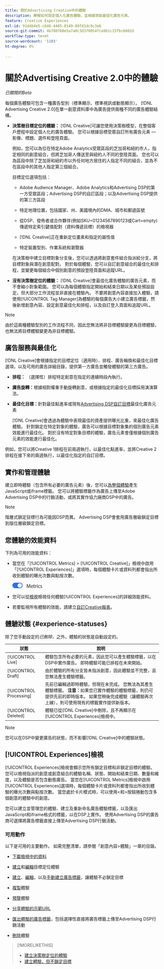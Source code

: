 ```yaml
---
title: 關於Advertising Creative中的體驗
description: 瞭解如何設定個人化廣告體驗，並根據效能最佳化廣告元素。
feature: Creative Experiences
exl-id: 91d4b4e5-c646-4485-8149-89f41dc9c3e6
source-git-commit: 4b780760e5a7a0c3d370054fce8b1c15fbc6802d
workflow-type: tm+mt
source-wordcount: '1103'
ht-degree: 0%

---
```


# 關於Advertising Creative 2.0中的體驗

*已關閉的Beta*

每個廣告體驗可包含一種廣告型別（標準顯示、標準視訊或動態顯示）。 [!DNL Advertising Creative 2.0]在單一創意資料庫中為廣告提供兩種不同的廣告體驗結構。

* **決策樹目標定位的體驗：** [!DNL Creative]可讓您使用決策樹模型，在整個客戶歷程中設定個人化的廣告體驗。 您可以根據目標受眾自訂所有廣告元素 — 影像、標題、選件和登陸頁面。

  例如，您可以為位在特定Adobe Analytics受眾區段的芝加哥和紐約市人，指定相同的創意組合，但將芝加哥人傳送至與紐約人不同的登陸頁面。 您也可以為區段中除了芝加哥和紐約市以外任何地方居住的人指定不同的組合，並為不在區段中的其他人指定第三個組合。

  目標定位選項包括：

   * Adobe Audience Manager、Adobe Analytics和Advertising DSP的第一方受眾區段；Advertising DSP的自訂區段；以及Advertising DSP提供的第三方區段

   * 特定地理位置，包括國家、州、美國境內的DMA、城市和郵遞區號

   * 從DSP、發佈者或合作夥伴(例如SKU=01234567890123或Cart=empty)傳遞特定索引鍵值配對（資料傳遞目標）的檢視器

   * [!DNL Creative]正在重新定位畫素和指定的屬性值

   * 特定裝置型別、作業系統和瀏覽器

  在決策樹中建立目標對象分支後，您可以透過將創意套件組合指派給分支，將目標對象與潛在創意配對。 對於每個體驗，您可以自訂創意組合的最佳化和排程，並變更每個組合中個別創意的預設登陸頁面和追蹤URL<!-- later: and any flexible attributes -->。

* **沒有決策樹定位的體驗：** [!DNL Creative]會最佳化廣告體驗的廣告元素，而不會縮小對象範圍。 您可以為每個體驗指定開始和結束日期以及某些預設設定，但大部分工作流程並非直接在體驗內。 不要將創意內容直接加入體驗，請使用[!UICONTROL Tag Manager]為體驗的每個廣告大小建立廣告標籤，然後新增創意內容、設定創意最佳化和排程，以及自訂登入頁面和追蹤URL<!-- later: and any flexible attributes -->。

>[!NOTE]
>
> 由於這兩種體驗型別的工作流程不同，因此您無法將非目標體驗變更為目標體驗，也無法將目標體驗變更為非目標體驗。

## 廣告服務與最佳化

<!-- MORE -->
<!-- When multiple ad variants qualify for an impression -->

[!DNL Creative]會根據指定的目標定位（適用時）、排程、廣告輪換和最佳化目標選項，以及可用的廣告詳細目錄，提供第一方廣告並觸發體驗的第三方廣告。

* **排程：** （選擇性）排程特定創意在指定的連續時段內執行。

* **廣告旋轉：**&#x200B;根據相對權重手動旋轉創意，或根據指定的最佳化目標採用演演算法。

* **最佳化目標：**&#x200B;針對最佳點進率或現有[Advertising DSP自訂目標](/help/dsp/optimization/custom-goal.md)最佳化廣告元素

  [!DNL Creative]會透過為體驗中表現最佳的資產提供曝光比重，來最佳化廣告體驗。 針對鎖定在特定對象的體驗，廣告可以根據目標對象集的個別廣告元素效能進行最佳化。 對於沒有特定對象目標的體驗，廣告元素會僅根據個別廣告元素的效能進行最佳化。

例如，您可以將Creative 1排程在前兩週執行，以最佳化點進率，並將Creative 2排程在接下來的兩週執行，以最佳化指定的自訂目標。

## 實作和管理體驗

建立即時體驗（包含所有必要的廣告元素）後，您可以[為整個體驗](experience-tag-export.md)產生JavaScript或iframe標籤。 您可以將體驗標籤作為廣告上傳至Adobe Advertising DSP中的行銷活動，或將其實作協力廠商DSP中的廣告。

>[!NOTE]
>
>階層式鎖定目標行為可能因DSP而異。 Advertising DSP會套用廣告層級鎖定目標到版位層級鎖定目標。

## 您體驗的效能資料

下列為可用的效能資料：

* 當您在「[!UICONTROL Metrics] > [!UICONTROL Creative]」檢視中啟用「[!UICONTROL Experiences]」選項時，每個體驗卡片或資料列都會指出所收到體驗的曝光次數與點按次數。

  ![量度選項](/help/creative/assets/metrics-option.png "量度選項")

* 您可以從[檢視](experience-performance-details.md)檢視任何體驗[!UICONTROL Experiences]的詳細效能資料。

* 若要監視所有體驗的效能，請建立[自訂Creative報表](/help/creative/report-custom-creative.md)。

## 體驗狀態 {#experience-statuses}

除了您手動設定的&#x200B;*已刪除，*&#x200B;之外，體驗的狀態是自動設定的。

| 狀態 | 說明 |
| ------ | ----------- |
| [!UICONTROL Live] | 體驗包含所有必要的元素，因此您可以產生體驗標籤，以在DSP中實作廣告。 即時體驗可能已排程在未來開始。 |
| [!UICONTROL Draft] | 由於體驗的所有分支皆未指派創意，因此體驗並不完整，且您無法產生體驗標籤。 |
| [!UICONTROL Processing] | 先前已編輯過即時體驗，但現在未完成。 您無法為其產生體驗標籤。 **注意：**&#x200B;如果您已實作體驗的體驗標籤，則仍可提供先前的即時版本。 如果您稍後完成體驗（讓體驗再次上線），則可使用現有的標籤實作提供新版本。 |
| [!UICONTROL Deleted] | 體驗已從[!DNL Creative]中刪除，且不再顯示在[!UICONTROL Experiences]檢視中。 |

>[!NOTE]
>
>您可以在DSP中變更廣告的狀態，而不影響[!DNL Creative]中的體驗狀態。

## [!UICONTROL Experiences]檢視

[!UICONTROL Experiences]檢視會顯示您所有鎖定目標和非鎖定目標的體驗。 您可以檢視指派的創意或創意組合的體驗名稱、狀態、開始和結束日期、數量和維度，以及體驗是否包含動態廣告。 當您在[!UICONTROL Metrics]檢視中啟用[!UICONTROL Experiences]選項時，每個體驗卡片或資料列都會指出所收到體驗的曝光次數與點按次數。 當您處於卡片模式時，可以使用&lt;和>按鈕捲動包含多個創意的體驗中的創意。

您可以建立並管理您的體驗、建立及重新命名廣告體驗標籤，以及匯出JavaScript和iframe格式的標籤，以在DSP上實作。 使用Advertising DSP的廣告商可選擇將廣告標籤直接上傳至Advertising DSP行銷活動。

### 可用動作

以下是可用的主要動作。 如需完整清單，請參閱「創意內容>體驗」一章的目錄。

* [下載檢視中的資料](experience-download-view.md)

* [建立](/help/creative/experiences/experience-create-targeting.md)和[編輯](/help/creative/experiences/experience-edit-targeting.md)目標定位體驗

* [建立](/help/creative/experiences/experience-create-no-targeting.md)、[編輯](/help/creative/experiences/experience-edit-no-targeting.md)，以及[手動建立廣告標籤](/help/creative/experiences/experience-tag-create-manually.md)，讓體驗不必鎖定目標

* [複製](experience-clone.md)體驗

* [預覽](experience-preview.md)體驗

* [分享體驗的示範URL](experience-share-demo-url.md)

* [匯出體驗的廣告標籤](experience-tag-export.md)，包括選擇性直接將廣告標籤上傳至Advertising DSP行銷活動

* [刪除](experience-delete.md)體驗

>[!MORELIKETHIS]
>
>* [建立決策樹定位的體驗](experience-create-targeting.md)
>* [建立體驗，但不鎖定目標](experience-create-no-targeting.md)
